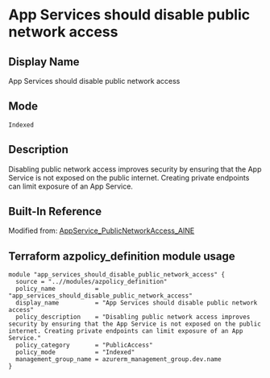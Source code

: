 # App Services should disable public network access

## Display Name

App Services should disable public network access

## Mode

`Indexed`

## Description

Disabling public network access improves security by ensuring that the App Service is not exposed on the public internet. Creating private endpoints can limit exposure of an App Service.

## Built-In Reference

Modified from: [AppService_PublicNetworkAccess_AINE](https://github.com/Azure/azure-policy/blob/master/built-in-policies/policyDefinitions/App%20Service/AppService_PublicNetworkAccess_AINE.json)

Terraform azpolicy_definition module usage
-----

```hcl
module "app_services_should_disable_public_network_access" {
  source = "..//modules/azpolicy_definition"
  policy_name           = "app_services_should_disable_public_network_access"
  display_name          = "App Services should disable public network access"
  policy_description    = "Disabling public network access improves security by ensuring that the App Service is not exposed on the public internet. Creating private endpoints can limit exposure of an App Service."
  policy_category       = "PublicAccess"
  policy_mode           = "Indexed"
  management_group_name = azurerm_management_group.dev.name
}
```
